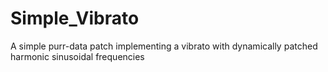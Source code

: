 # Simple_Vibrato
A simple purr-data patch implementing a vibrato with dynamically patched harmonic sinusoidal frequencies
